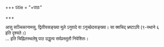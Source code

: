+++
title = "+पाठः"

+++

आसु सञ्चिकानामसु, द्वितीयसङ्ख्या मूले ऽनुवादे वा ऽनुच्छेदसङ्ख्या। सा क्वचिद् भ्रष्टाऽपि (९-स्थाने ६ इति दृश्यते।)  
… इति चिह्नितस्थलेषु पाठ उद्धृत्य सर्वप्रस्तुतौ निवेशितः। 